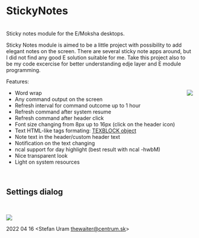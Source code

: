 # StickyNotes
<br>
Sticky notes module for the E/Moksha desktops.

Sticky Notes module is aimed to be a little project with possibility to add elegant notes on the screen. 
There are several sticky note apps around, but I did not find any good E solution suitable for me. 
Take this project also to be my code excercise for better understanding edje layer and E module programming.

Features:
<br>

 - Word wrap
 [<img align="right" src="http://i.imgur.com/QuEYaJf.png">](http://i.imgur.com/QuEYaJf.png)
 - Any command output on the screen
 - Refresh interval for command outcome up to 1 hour
 - Refresh command after system resume
 - Refresh command after header click 
 - Font size changing from 8px up to 16px (click on the header icon)
 - Text HTML-like tags formating:
   [TEXBLOCK object](https://www.enlightenment.org/develop/legacy/program_guide/evas/textblock_objects)
 - Note text in the header/custom header text
 - Notification on the text changing
 - ncal support for day highlight (best result with ncal -hwbM)
 - Nice transparent look
 - Light on system resources
 
 <br>
 
 ## Settings dialog
 <br>
    
  [<img src="https://i.imgur.com/Jo0uBJk.jpg ">](https://i.imgur.com/L02F1L2.jpg)
          
2022 04 16
<Stefan Uram thewaiter@centrum.sk>
